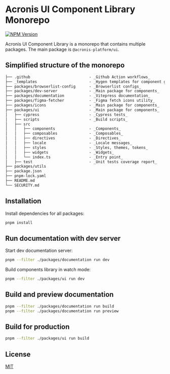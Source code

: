 # Acronis UI Component Library Monorepo

[![NPM Version](https://img.shields.io/npm/v/%40acronis-platform%2Fui-component-library)](https://www.npmjs.com/package/@acronis-platform/ui-component-library)

Acronis UI Component Library is a monorepo that contains multiple packages. 
The main package is `@acronis-platform/ui`.

## Simplified structure of the monorepo

```md
├── .github                          - _Github Action workflows_
├── _templates                       - _Hygen templates for component generator_
├── packages/browserlist-config      - _Browserlist configs_
├── packages/dev-server              - _Main package for components_
├── packages/documentation           - _Vitepress documentation_
├── packages/figma-fetcher           - _Figma fetch icons utility_
├── packages/icons                   - _Main package for components_
├── packages/ui                      - _Main package for components_
│   ├── cypress                      - _Cypress tests_
│   ├── scripts                      - _Build scripts_
│   ├── src
│   │   ├── components               - _Components_
│   │   ├── composables              - _Composables_
│   │   ├── directives               - _Directives_
│   │   ├── locale                   - _Locale messages_
│   │   ├── styles                   - _Styles, themes, tokens_
│   │   ├── widgets                  - _Widgets_
│   │   └── index.ts                 - _Entry point_
│   ├── test                         - _Unit tests coverage report_
├── packages/utils
├── package.json
├── pnpm-lock.yaml
├── README.md   
└── SECURITY.md   
```

## Installation

Install dependencies for all packages:

``` bash
pnpm install
```

## Run documentation with dev server

Start dev documentation server:

```bash
pnpm --filter ./packages/documentation run dev
```

Build components library in watch mode:

```bash
pnpm --filter ./packages/ui run dev
```

## Build and preview documentation

```bash
pnpm --filter ./packages/documentation run build
pnpm --filter ./packages/documentation run preview
```

## Build for production

```bash
pnpm --filter ./packages/ui run build
```

## License

[MIT](https://github.com/acronis/ui-component-library/blob/main/LICENSE)

